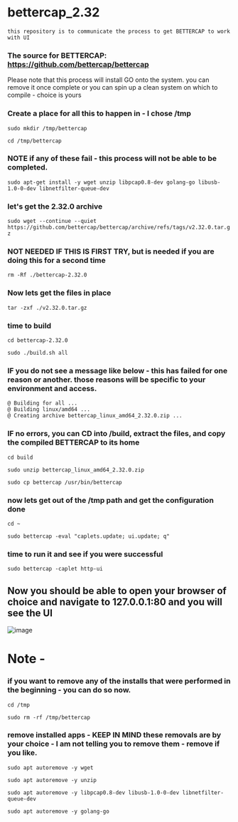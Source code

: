 # bettercap_2.32

`this repository is to communicate the process to get BETTERCAP to work with UI`

### The source for BETTERCAP: https://github.com/bettercap/bettercap

Please note that this process will install GO onto the system.  you can remove it once complete or you can spin up a clean system on which to compile - choice is yours

### Create a place for all this to happen in - I chose /tmp
`sudo mkdir /tmp/bettercap`

`cd /tmp/bettercap`

### NOTE if any of these fail - this process will not be able to be completed. 
`sudo apt-get install -y wget unzip libpcap0.8-dev golang-go libusb-1.0-0-dev libnetfilter-queue-dev`


### let's get the 2.32.0 archive
`sudo wget --continue --quiet https://github.com/bettercap/bettercap/archive/refs/tags/v2.32.0.tar.gz`

### NOT NEEDED IF THIS IS FIRST TRY, but is needed if you are doing this for a second time 
`rm -Rf ./bettercap-2.32.0`

### Now lets get the files in place

`tar -zxf ./v2.32.0.tar.gz`

### time to build 
`cd bettercap-2.32.0`

`sudo ./build.sh all`

### IF you do not see a message like below - this has failed for one reason or another. those reasons will be specific to your environment and access.
```
@ Building for all ...
@ Building linux/amd64 ...
@ Creating archive bettercap_linux_amd64_2.32.0.zip ...
```

### IF no errors, you can CD into /build, extract the files, and copy the  compiled BETTERCAP to its home
`cd build`

`sudo unzip bettercap_linux_amd64_2.32.0.zip`

`sudo cp bettercap /usr/bin/bettercap`

### now lets get out of the /tmp path and get the configuration done

`cd ~`

`sudo bettercap -eval "caplets.update; ui.update; q"`

### time to run it and see if you were successful
`sudo bettercap -caplet http-ui`

## Now you should be able to open your browser of choice and navigate to 127.0.0.1:80 and you will see the UI

![image](https://github.com/7069wrk/bettercap_2.32/assets/102612356/15df1f15-a988-4f49-8ee0-46f1269d5c20)



# Note - 
### if you want to remove any of the installs that were performed in the beginning - you can do so now.

`cd /tmp`

`sudo rm -rf /tmp/bettercap`

### remove installed apps - KEEP IN MIND these removals are by your choice - I am not telling you to remove them - remove if you like.
`sudo apt autoremove -y wget`

`sudo apt autoremove -y unzip`

`sudo apt autoremove -y libpcap0.8-dev libusb-1.0-0-dev libnetfilter-queue-dev`

`sudo apt autoremove -y golang-go`






